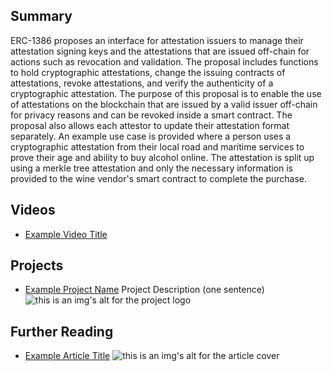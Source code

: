 ## Summary

ERC-1386 proposes an interface for attestation issuers to manage their attestation signing keys and the attestations that are issued off-chain for actions such as revocation and validation. The proposal includes functions to hold cryptographic attestations, change the issuing contracts of attestations, revoke attestations, and verify the authenticity of a cryptographic attestation. The purpose of this proposal is to enable the use of attestations on the blockchain that are issued by a valid issuer off-chain for privacy reasons and can be revoked inside a smart contract. The proposal also allows each attestor to update their attestation format separately. An example use case is provided where a person uses a cryptographic attestation from their local road and maritime services to prove their age and ability to buy alcohol online. The attestation is split up using a merkle tree attestation and only the necessary information is provided to the wine vendor's smart contract to complete the purchase.

## Videos

- [Example Video Title](https://www.youtube.com/watch?v=TDGq4aeevgY)

## Projects

- [Example Project Name](https://xxxx.xxx/xxxxx) Project Description (one sentence) ![this is an img's alt for the project logo](https://xxxx.xxx/project-logo.xxx)

## Further Reading

- [Example Article Title](https://xxxx.xxx/xxxxx) ![this is an img's alt for the article cover](https://xxxx.xxx/article-cover.xxx)
